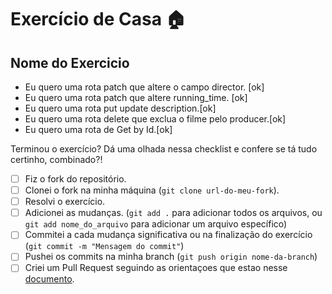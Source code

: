 # Exercício de Casa 🏠 

## Nome do Exercicio

- Eu quero uma rota patch que altere o campo director. [ok]
- Eu quero uma rota patch que altere running_time. [ok]
- Eu quero uma rota put update description.[ok]
- Eu quero uma rota delete que exclua o filme pelo producer.[ok]
- Eu quero uma rota de Get by Id.[ok]




Terminou o exercício? Dá uma olhada nessa checklist e confere se tá tudo certinho, combinado?!

- [ ] Fiz o fork do repositório.
- [ ] Clonei o fork na minha máquina (`git clone url-do-meu-fork`).
- [ ] Resolvi o exercício.
- [ ] Adicionei as mudanças. (`git add .` para adicionar todos os arquivos, ou `git add nome_do_arquivo` para adicionar um arquivo específico)
- [ ] Commitei a cada mudança significativa ou na finalização do exercício (`git commit -m "Mensagem do commit"`)
- [ ] Pushei os commits na minha branch (`git push origin nome-da-branch`)
- [ ] Criei um Pull Request seguindo as orientaçoes que estao nesse [documento](https://github.com/mflilian/repo-example/blob/main/exercicios/para-casa/instrucoes-pull-request.md).
